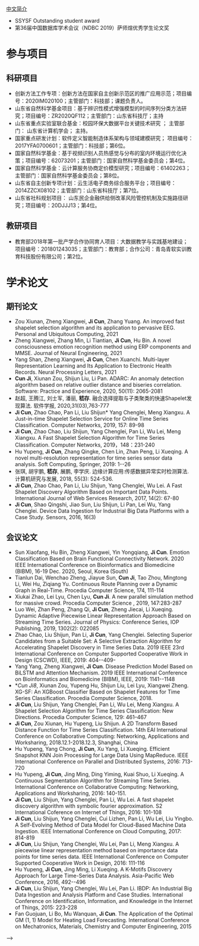 [中文简介](./index.md) 

<!--
<div style="float: left; clear: both;" align="left">
<img src="/photo.JPG" width="200" alt="news_20191112_2" align=left hspace="5" vspace="5"/>
嵇存，山东师范大学信息科学与工程学院 讲师。
<br/>
山东高密人，分别于2017年和2012年获得山东大学博士、学士学位。先后参与国家重点研发计划、国家自然科学基金等国家级课题；在Computer Network等国际期刊以及Cloud2016等学术会议发表论文20余篇；申请或授权发明专利7项、软件著作权1项。曾获得了ACM China 学术新星奖(济南分会)、SSYSF Outstanding student award（服务计算协会杰出学生奖）、萨师煊优秀学生论文奖。曾担任2019 2nd International Conference on Big Data Technologies（ICBDT，2019年第二届大数据科技国际会议）等会议的Program Chairs；现为ACM Transactions on Intelligent Systems and Technology (ACM TIST), IEEE Transactions on Industrial Informatics (TII), Complex & Intelligent Systems, Computational Intelligence and Neuroscience，Journal of Computational Methods in Sciences and Engineering (JCMSE), American Journal of Data Mining and Knowledge Discovery, Indonesian Journal of Electrical Engineering and Informatics等期刊审稿人。主要研究方向为时间序列分析、智能制造、大数据等
</div>
<br clear="left" />


# 工作经历
- 201805-至今 山东师范大学 信息科学与工程学院 讲师

# 教育背景
- 201209-201712 山东大学 计算机与技术学院 硕博连读
- 201510-201601 清华大学 工业大数据研究中心 交流
- 200809-201206 山东大学 软件学院 本科
- 200909-201006 吉林大学 软件学院 第二校园

# 主讲课程
- 软件设计与体系结构
- Java Programming
- 软件工程

# 主要荣誉
- 2019 ACM China 新星奖(济南分会) <!--证书编号：2019ACMCHINA-XX-C0402-->
- SSYSF Outstanding student award
- 第36届中国数据库学术会议（NDBC 2019）萨师煊优秀学生论文奖<!--：《融合选择性提取与子类聚类的快速时间序列shapelet发现算法 》 赵超，王腾江，刘士军，潘丽，嵇存-->

# 参与项目
## 科研项目
- 创新方法工作专项：创新方法在国家自主创新示范区的推广应用示范；项目编号：2020IM020100；主管部门：科技部；课题负责人。
- 山东省自然科学基金项目：基于辨识性模式增强模型的时间序列分类方法研究；项目编号：ZR2020QF112；主管部门：山东省科技厅；主持
- 山东省重点实验室联合基金：校园环保大数据平台关键技术研究 ； 主管部门： 山东省计算机学会； 主持。
- 国家重点研发计划：软件定义智能制造体系架构与领域建模研究； 项目编号：2017YFA0700601；主管部门：科技部；第6位。
- 国家自然科学基金：基于视频识别人员热感觉与分布的室内环境运行优化决策；项目编号：62073201；主管部门：国家自然科学基金委员会；第4位。
- 国家自然科学基金：云计算服务协商定价模型研究；项目编号：61402263；主管部门：国家自然科学基金委员会；第8位。
- 山东省自主创新专项计划：云生活电子商务综合服务平台；项目编号：2014ZZCX08102；主管部门：山东省科技厅；第7位。
- 山东省社科规划项目： 山东民企金融供给侧改革风险管控机制及实施路径研究；项目编号：20DJJJ13；第4位。

## 教研项目
- 教育部2018年第一批产学合作协同育人项目：大数据教学与实践基地建设； 项目编号：201801243035；主管部门：教育部；合作公司：青岛青软实训教育科技股份有限公司；第2位。



# 学术论文
## 期刊论文
- Zou Xiunan, Zheng Xiangwei, **Ji Cun**, Zhang Yuang. An improved fast shapelet selection algorithm and its application to pervasive EEG. Personal and Ubiquitous Computing, 2021
- Zheng Xiangwei, Zhang Min, Li Tiantian, **Ji Cun**, Hu Bin. A novel consciousness emotion recognition method using ERP components and MMSE.  Journal of Neural Engineering, 2021
- Yang Shan, Zheng Xiangwei, **Ji Cun**, Chen Xuanchi. Multi-layer Representation Learning and Its Application to Electronic Health Records.  Neural Processing Letters, 2021
- **Cun Ji**, Xiunan Zou, Shijun Liu, Li Pan. ADARC: An anomaly detection algorithm based on relative outlier distance and biseries correlation. Software: Practice and Experience, 2020, 50(11): 2065-2081
- 赵超, 王腾江, 刘士军, 潘丽, **嵇存**. 融合选择提取与子类聚类的快速Shapelet发现算法.  软件学报, 2020,31(03),763-777
- **Ji Cun**, Zhao Chao, Pan Li, Liu Shijun* Yang Chenglei, Meng Xiangxu. A Just-in-time Shapelet Selection Service for Online Time Series Classification. Computer Networks, 2019, 157: 89-98
- **Ji Cun**, Zhao Chao, Liu Shijun, Yang Chenglei, Pan Li, Wu Lei, Meng Xiangxu. A Fast Shapelet Selection Algorithm for Time Series Classification. Computer Networks, 2019，148：231-240
-  Hu Yupeng, **Ji Cun**, Zhang Qingke, Chen Lin, Zhan Peng, Li Xueqing. A novel multi-resolution representation for time series sensor data analysis.  Soft Computing, Springer, 2019: 1--26  
-  张琪, 胡宇鹏, **嵇存**, 展鹏, 李学庆. 边缘计算应用:传感数据异常实时检测算法.  计算机研究与发展, 2018, 55(3): 524-536.
-  **Ji Cun**, Zhao Chao, Pan Li, Liu Shijun, Yang Chenglei, Wu Lei. A Fast Shapelet Discovery Algorithm Based on Important Data Points. International Journal of Web Services Research, 2017, 14(2): 67-80
-  **Ji Cun**, Shao Qingshi, Jiao Sun, Liu Shijun, Li Pan, Lei Wu, Yang Chenglei. Device Data Ingestion for Industrial Big Data Platforms with a Case Study. Sensors, 2016, 16(3)
## 会议论文
- Sun Xiaofang, Hu Bin, Zheng Xiangwei, Yin Yongqiang, **Ji Cun**. Emotion Classification Based on Brain Functional Connectivity Network.  2020 IEEE International Conference on Bioinformatics and Biomedicine (BIBM), 16-19 Dec. 2020, Seoul, Korea (South)
- Tianlun Dai, Wenchao Zheng, Jiayue Sun, **Cun Ji**, Tao Zhou, Mingtong Li, Wei Hu, Ziqiang Yu. Continuous Route Planning over a Dynamic Graph in Real-Time.  Procedia Computer Science, 174, 111-114 
- Xiukai Zhao, Lei Lyu, Chen Lyu, **Cun Ji**. A new parallel simulation method for massive crowd.  Procedia Computer Science , 2019, 147:283-287
- Luo Wei, Zhan Peng, Zhang Qi, **Ji Cun**, Zheng Jiecai, Li Xueqing. Dynamic Adaptive Piecewise Linear Representation Approach Based on Streaming Time Series.  Journal of Physics: Conference Series, IOP Publishing, 2019, 1302(2): 022085
- Zhao Chao, Liu Shijun, Pan Li, **Ji Cun**, Yang Chenglei. Selecting Superior Candidates from a Suitable Set: A Selective Extraction Algorithm for Accelerating Shapelet Discovery in Time Series Data.  2019 IEEE 23rd International Conference on Computer Supported Cooperative Work in Design (CSCWD), IEEE, 2019: 404--409-     
- Yang Yang, Zheng Xiangwei, **Ji Cun**. Disease Prediction Model Based on BiLSTM and Attention Mechanism.  2019 IEEE International Conference on Bioinformatics and Biomedicine (BIBM), IEEE, 2019: 1141--1148
- **Cun Ji8*, Xiunan Zou, Yupeng Hu, Shijun Liu, Lei Lyu, Xiangwei Zheng. XG-SF: An XGBoost Classifier Based on Shapelet Features for Time Series Classification.  Procedia Computer Science, 2018.  
- **Ji Cun**, Liu Shijun, Yang Chenglei, Pan Li, Wu Lei, Meng Xiangxu. A Shapelet Selection Algorithm for Time Series Classification: New Directions.  Procedia Computer Science, 129: 461–467
- **Ji Cun**, Zou Xiunan, Hu Yupeng, Liu Shijun. A 2D Transform Based Distance Function for Time Series Classification.  14th EAI International Conference on Collaborative Computing: Networking, Applications and Worksharing, 2018.12.1-2018.12.3, Shanghai, China
- Hu Yupeng, Yang Chong, **Ji Cun**, Xu Yang, Li Xueqing. Efficient Snapshot KNN Join Processing for Large Data Using MapReduce.  IEEE International Conference on Parallel and Distributed Systems, 2016: 713-720
- Hu Yupeng, **Ji Cun**, Jing Ming, Ding Yiming, Kuai Shuo, Li Xueqing. A Continuous Segmentation Algorithm for Streaming Time Series.  International Conference on Collaborative Computing: Networking, Applications and Worksharing, 2016: 140-151.
- **Ji Cun**, Liu Shijun, Yang Chenglei, Pan Li, Wu Lei. A fast shapelet discovery algorithm with symbolic fourier approximation.  S2 International Coference on Internet of Things, 2016: 101-108
- **Ji Cun**, Liu Shijun, Yang Chenglei, Cui Lizhen, Pan Li, Wu Lei, Liu Yingbo. A Self-Evolving Method of Data Model for Cloud-Based Machine Data Ingestion.  IEEE International Conference on Cloud Computing, 2017: 814-819
-  **Ji Cun**, Liu Shijun, Yang Chenglei, Wu Lei, Pan Li, Meng Xiangxu. A piecewise linear representation method based on importance data points for time series data.  IEEE International Conference on Computer Supported Cooperative Work in Design, 2016: 111-116    
- Hu Yupeng, **Ji Cun**, Jing Ming, Li Xueqing. A K-Motifs Discovery Approach for Large Time-Series Data Analysis.  Asia-Pacific Web Conference, 2016, 492--496
- **Ji Cun**, Liu Shijun, Yang Chenglei, Wu Lei, Pan Li. IBDP: An Industrial Big Data Ingestion and Analysis Platform and Case Studies.  International Conference on Identification, Information, and Knowledge in the Internet of Things, 2015: 223-228   
- Fan Guojuan, Li Bo, Mu Wanquan, **Ji Cun**. The Application of the Optimal GM (1, 1) Model for Heating Load Forecasting.  International Conference on Mechatronics, Materials, Chemistry and Computer Engineering, 2015  

-->
